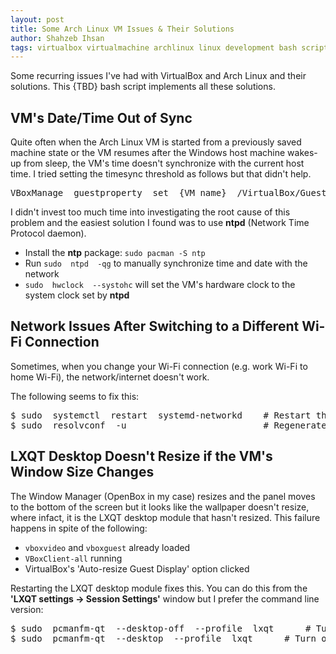 ```yaml
---
layout: post
title: Some Arch Linux VM Issues & Their Solutions
author: Shahzeb Ihsan
tags: virtualbox virtualmachine archlinux linux development bash script
---
```


Some recurring issues I've had with VirtualBox and Arch Linux and their solutions. This {TBD} bash script implements all these solutions.

VM's Date/Time Out of Sync
---
Quite often when the Arch Linux VM is started from a previously saved machine state or the VM resumes after the Windows host machine wakes-up from sleep, the VM's time doesn't synchronize with the current host time. I tried setting the timesync threshold as follows but that didn't help.

<pre>
VBoxManage  guestproperty  set  {VM name}  /VirtualBox/GuestAdd/VBoxService/timesync-set-threshold  {threshold}
</pre>

I didn't invest too much time into investigating the root cause of this problem and the easiest solution I found was to use __ntpd__ (Network Time Protocol daemon).

- Install the __ntp__ package: `sudo pacman -S ntp`
- Run `sudo  ntpd  -qg` to manually synchronize time and date with the network
- `sudo  hwclock  --systohc` will set the VM's hardware clock to the system clock set by __ntpd__

Network Issues After Switching to a Different Wi-Fi Connection
---
Sometimes, when you change your Wi-Fi connection (e.g. work Wi-Fi to home Wi-Fi), the network/internet doesn't work.

The following seems to fix this:

<pre>
$ sudo  systemctl  restart  systemd-networkd    # Restart the network daemon
$ sudo  resolvconf  -u                          # Regenerate DNS configuration & inform all subscribers
</pre>

LXQT Desktop Doesn't Resize if the VM's Window Size Changes
---
The Window Manager (OpenBox in my case) resizes and the panel moves to the bottom of the screen but it looks like the wallpaper doesn't resize, where infact, it is the LXQT desktop module that hasn't resized. This failure happens in spite of the following:

- `vboxvideo` and `vboxguest` already loaded
- `VBoxClient-all` running
- VirtualBox's 'Auto-resize Guest Display' option clicked

Restarting the LXQT desktop module fixes this. You can do this from the __'LXQT settings -> Session Settings'__ window but I prefer the command line version:

<pre>
$ sudo  pcmanfm-qt  --desktop-off  --profile  lxqt      # Turn off the desktop manager
$ sudo  pcmanfm-qt  --desktop  --profile  lxqt      # Turn off the desktop manager
</pre>
